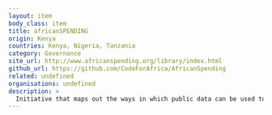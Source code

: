 ```yaml
---
layout: item
body_class: item
title: africanSPENDING
origin: Kenya
countries: Kenya, Nigeria, Tanzania
category: Governance
site_url: http://www.africanspending.org/library/index.html
github_url: https://github.com/CodeForAfrica/AfricanSpending
related: undefined
organisations: undefined
description: >
  Initiative that maps out the ways in which public data can be used to improve the way citizens understand how their governments spend public money.
---
```

